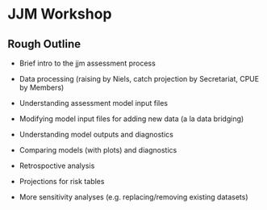# JJM Workshop

## Rough Outline

- Brief intro to the jjm assessment process

- Data processing (raising by Niels, catch projection by Secretariat, CPUE by Members)

- Understanding assessment model input files

- Modifying model input files for adding new data (a la data bridging)

- Understanding model outputs and diagnostics

- Comparing models (with plots) and diagnostics

- Retrospoctive analysis

- Projections for risk tables

- More sensitivity analyses (e.g. replacing/removing existing datasets)